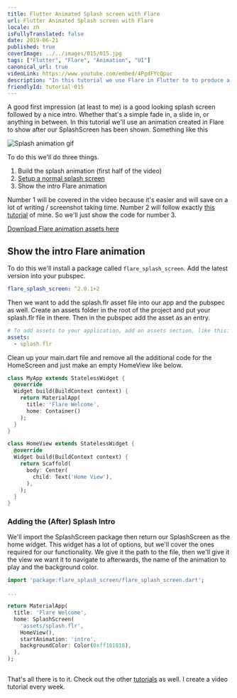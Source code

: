 ```yaml
---
title: Flutter Animated Splash screen with Flare
url: Flutter Animated Splash screen with Flare
locale: zh
isFullyTranslated: false
date: 2019-06-21
published: true
coverImage: ../../images/015/015.jpg
tags: ["Flutter", "Flare", "Animation", "UI"]
canonical_url: true
videoLink: https://www.youtube.com/embed/4PgdFYcQpuc
description: "In this tutorial we use Flare in Flutter to to produce a nice animated intro for your app."
friendlyId: tutorial-015
---
```


A good first impression (at least to me) is a good looking splash screen followed by a nice intro. Whether that's a simple fade in, a slide in, or anything in between. In this tutorial we'll use an animation created in Flare to show after our SplashScreen has been shown. Something like this

![Splash animation gif](../../images/015/splash-gif.gif)

To do this we'll do three things.

1. Build the splash animation (first half of the video)
2. [Setup a normal splash screen](https://www.filledstacks.com/snippet/setting-up-your-splash-screen-in-flutter/)
3. Show the intro Flare animation

Number 1 will be covered in the video because it's easier and will save on a lot of writing / screenshot taking time. Number 2 will follow exactly [this tutorial](snippet/setting-up-your-splash-screen-in-flutter) of mine. So we'll just show the code for number 3.

[Download Flare animation assets here](https://firebasestorage.googleapis.com/v0/b/filledstacks.appspot.com/o/tutorials%2F015%2Fflare-assets.zip?alt=media&token=5ee74694-d601-477e-81e0-984398d3ca36)

## Show the intro Flare animation

To do this we'll install a package called `flare_splash_screen`. Add the latest version into your pubspec.

```yaml
flare_splash_screen: ^2.0.1+2
```

Then we want to add the splash.flr asset file into our app and the pubspec as well. Create an assets folder in the root of the project and put your splash.flr file in there. Then in the pubspec add the asset as an entry.

```yaml
# To add assets to your application, add an assets section, like this:
assets:
  - splash.flr
```

Clean up your main.dart file and remove all the additional code for the HomeScreen and just make an empty HomeView like below.

```dart
class MyApp extends StatelessWidget {
  @override
  Widget build(BuildContext context) {
    return MaterialApp(
      title: 'Flare Welcome',
      home: Container()
    );
  }
}

class HomeView extends StatelessWidget {
  @override
  Widget build(BuildContext context) {
    return Scaffold(
      body: Center(
        child: Text('Home View'),
      ),
    );
  }
}
```

### Adding the (After) Splash Intro

We'll import the SplashScreen package then return our SplashScreen as the home widget. This widget has a lot of options, but we'll cover the ones required for our functionality. We give it the path to the file, then we'll give it the view we want it to navigate to afterwards, the name of the animation to play and the background color.

```dart
import 'package:flare_splash_screen/flare_splash_screen.dart';

...

return MaterialApp(
  title: 'Flare Welcome',
  home: SplashScreen(
    'assets/splash.flr',
    HomeView(),
    startAnimation: 'intro',
    backgroundColor: Color(0xff181818),
  ),
);
  
```

That's all there is to it. Check out the other [tutorials](/tutorials) as well. I create a video tutorial every week.